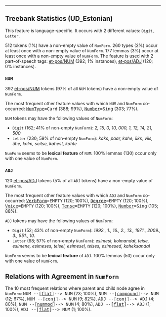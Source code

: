 

--------------------------------------------------------------------------------

## Treebank Statistics (UD_Estonian)

This feature is language-specific.
It occurs with 2 different values: `Digit`, `Letter`.

512 tokens (1%) have a non-empty value of `NumForm`.
260 types (2%) occur at least once with a non-empty value of `NumForm`.
177 lemmas (3%) occur at least once with a non-empty value of `NumForm`.
The feature is used with 2 part-of-speech tags: [et-pos/NUM]() (392; 1% instances), [et-pos/ADJ]() (120; 0% instances).

### `NUM`

392 [et-pos/NUM]() tokens (97% of all `NUM` tokens) have a non-empty value of `NumForm`.

The most frequent other feature values with which `NUM` and `NumForm` co-occurred: <tt><a href="NumType.html">NumType</a>=Card</tt> (388; 99%), <tt><a href="Number.html">Number</a>=Sing</tt> (303; 77%).

`NUM` tokens may have the following values of `NumForm`:

* `Digit` (162; 41% of non-empty `NumForm`): <em>2, 15, 0, 10, 000, 1, 12, 14, 21, 500</em>
* `Letter` (230; 59% of non-empty `NumForm`): <em>kaks, paar, kahe, üks, viis, ühe, kolm, seitse, kahest, kahte</em>

`NumForm` seems to be **lexical feature** of `NUM`. 100% lemmas (130) occur only with one value of `NumForm`.

### `ADJ`

120 [et-pos/ADJ]() tokens (5% of all `ADJ` tokens) have a non-empty value of `NumForm`.

The most frequent other feature values with which `ADJ` and `NumForm` co-occurred: <tt><a href="VerbForm.html">VerbForm</a>=EMPTY</tt> (120; 100%), <tt><a href="Degree.html">Degree</a>=EMPTY</tt> (120; 100%), <tt><a href="Voice.html">Voice</a>=EMPTY</tt> (120; 100%), <tt><a href="Tense.html">Tense</a>=EMPTY</tt> (120; 100%), <tt><a href="Number.html">Number</a>=Sing</tt> (105; 88%).

`ADJ` tokens may have the following values of `NumForm`:

* `Digit` (52; 43% of non-empty `NumForm`): <em>1992., 1., 16., 2., 13., 1971., 2009., 3., 551., 10.</em>
* `Letter` (68; 57% of non-empty `NumForm`): <em>esimest, kolmandat, teise, esimene, esimeses, teisel, esimesel, teises, esimesed, kaheksandal</em>

`NumForm` seems to be **lexical feature** of `ADJ`. 100% lemmas (50) occur only with one value of `NumForm`.

## Relations with Agreement in `NumForm`

The 10 most frequent relations where parent and child node agree in `NumForm`:
<tt>NUM --[<a href="../dep/flat.html">flat</a>]--> NUM</tt> (23; 100%),
<tt>NUM --[<a href="../dep/compound.html">compound</a>]--> NUM</tt> (12; 67%),
<tt>NUM --[<a href="../dep/conj.html">conj</a>]--> NUM</tt> (9; 82%),
<tt>ADJ --[<a href="../dep/conj.html">conj</a>]--> ADJ</tt> (4; 80%),
<tt>NUM --[<a href="../dep/nummod.html">nummod</a>]--> NUM</tt> (4; 80%),
<tt>ADJ --[<a href="../dep/flat.html">flat</a>]--> ADJ</tt> (1; 100%),
<tt>ADJ --[<a href="../dep/flat.html">flat</a>]--> NUM</tt> (1; 100%).

